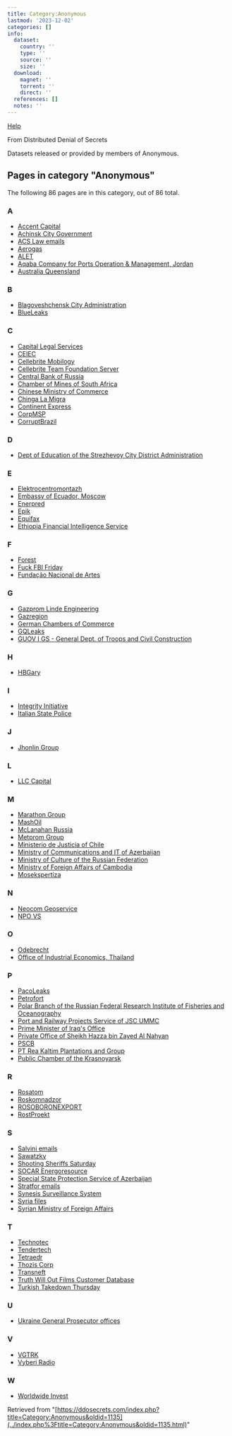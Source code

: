 ```yaml
---
title: Category:Anonymous
lastmod: '2023-12-02'
categories: []
info:
  dataset:
    country: ''
    type: ''
    source: ''
    size: ''
  download:
    magnet: ''
    torrent: ''
    direct: ''
  references: []
  notes: ''
---
```




[Help](https://www.mediawiki.org/wiki/Special:MyLanguage/Help:Categories)

From Distributed Denial of Secrets

Datasets released or provided by members of Anonymous.

## Pages in category "Anonymous"

The following 86 pages are in this category, out of 86 total.

### A

- [Accent Capital](Accent_Capital.html "Accent Capital")
- [Achinsk City
Government](Achinsk_City_Government.html "Achinsk City Government")
- [ACS Law emails](ACS_Law_emails.html "ACS Law emails")
- [Aerogas](Aerogas.html "Aerogas")
- [ALET](ALET.html "ALET")
- [Aqaba Company for Ports Operation & Management,
Jordan](Aqaba_Company_for_Ports_Operation_&_Management,_Jordan.html "Aqaba Company for Ports Operation & Management, Jordan")
- [Australia
Queensland](Australia_Queensland.html "Australia Queensland")

### B

- [Blagoveshchensk City
Administration](Blagoveshchensk_City_Administration.html "Blagoveshchensk City Administration")
- [BlueLeaks](BlueLeaks.html "BlueLeaks")

### C

- [Capital Legal
Services](Capital_Legal_Services.html "Capital Legal Services")
- [CEIEC](CEIEC.html "CEIEC")
- [Cellebrite
Mobilogy](Cellebrite_Mobilogy.html "Cellebrite Mobilogy")
- [Cellebrite Team Foundation
Server](Cellebrite_Team_Foundation_Server.html "Cellebrite Team Foundation Server")
- [Central Bank of
Russia](Central_Bank_of_Russia.html "Central Bank of Russia")
- [Chamber of Mines of South
Africa](Chamber_of_Mines_of_South_Africa.html "Chamber of Mines of South Africa")
- [Chinese Ministry of
Commerce](Chinese_Ministry_of_Commerce.html "Chinese Ministry of Commerce")
- [Chinga La Migra](Chinga_La_Migra.html "Chinga La Migra")
- [Continent Express](Continent_Express.html "Continent Express")
- [CorpMSP](CorpMSP.html "CorpMSP")
- [CorruptBrazil](CorruptBrazil.html "CorruptBrazil")

### D

- [Dept of Education of the Strezhevoy City District
Administration](Dept_of_Education_of_the_Strezhevoy_City_District_Administration.html "Dept of Education of the Strezhevoy City District Administration")

### E

- [Elektrocentromontazh](Elektrocentromontazh.html "Elektrocentromontazh")
- [Embassy of Ecuador,
Moscow](Embassy_of_Ecuador,_Moscow.html "Embassy of Ecuador, Moscow")
- [Enerpred](Enerpred.html "Enerpred")
- [Epik](Epik.html "Epik")
- [Equifax](Equifax.html "Equifax")
- [Ethiopia Financial Intelligence
Service](Ethiopia_Financial_Intelligence_Service.html "Ethiopia Financial Intelligence Service")

### F

- [Forest](Forest.html "Forest")
- [Fuck FBI Friday](Fuck_FBI_Friday.html "Fuck FBI Friday")
- [Fundação Nacional de
Artes](Fundação_Nacional_de_Artes.html "Fundação Nacional de Artes")

### G

- [Gazprom Linde
Engineering](Gazprom_Linde_Engineering.html "Gazprom Linde Engineering")
- [Gazregion](Gazregion.html "Gazregion")
- [German Chambers of
Commerce](German_Chambers_of_Commerce.html "German Chambers of Commerce")
- [GQLeaks](GQLeaks.html "GQLeaks")
- [GUOV I GS - General Dept. of Troops and Civil
Construction](GUOV_I_GS_-_General_Dept._of_Troops_and_Civil_Construction.html "GUOV I GS - General Dept. of Troops and Civil Construction")

### H

- [HBGary](HBGary.html "HBGary")

### I

- [Integrity
Initiative](Integrity_Initiative.html "Integrity Initiative")
- [Italian State
Police](Italian_State_Police.html "Italian State Police")

### J

- [Jhonlin Group](Jhonlin_Group.html "Jhonlin Group")

### L

- [LLC Capital](LLC_Capital.html "LLC Capital")

### M

- [Marathon Group](Marathon_Group.html "Marathon Group")
- [MashOil](MashOil.html "MashOil")
- [McLanahan Russia](McLanahan_Russia.html "McLanahan Russia")
- [Metprom Group](Metprom_Group.html "Metprom Group")
- [Ministerio de Justicia of
Chile](Ministerio_de_Justicia_of_Chile.html "Ministerio de Justicia of Chile")
- [Ministry of Communications and IT of
Azerbaijan](Ministry_of_Communications_and_IT_of_Azerbaijan.html "Ministry of Communications and IT of Azerbaijan")
- [Ministry of Culture of the Russian
Federation](Ministry_of_Culture_of_the_Russian_Federation.html "Ministry of Culture of the Russian Federation")
- [Ministry of Foreign Affairs of
Cambodia](Ministry_of_Foreign_Affairs_of_Cambodia.html "Ministry of Foreign Affairs of Cambodia")
- [Mosekspertiza](Mosekspertiza.html "Mosekspertiza")

### N

- [Neocom Geoservice](Neocom_Geoservice.html "Neocom Geoservice")
- [NPO VS](NPO_VS.html "NPO VS")

### O

- [Odebrecht](Odebrecht.html "Odebrecht")
- [Office of Industrial Economics,
Thailand](Office_of_Industrial_Economics,_Thailand.html "Office of Industrial Economics, Thailand")

### P

- [PacoLeaks](PacoLeaks.html "PacoLeaks")
- [Petrofort](Petrofort.html "Petrofort")
- [Polar Branch of the Russian Federal Research Institute of Fisheries
and
Oceanography](Polar_Branch_of_the_Russian_Federal_Research_Institute_of_Fisheries_and_Oceanography.html "Polar Branch of the Russian Federal Research Institute of Fisheries and Oceanography")
- [Port and Railway Projects Service of JSC
UMMC](Port_and_Railway_Projects_Service_of_JSC_UMMC.html "Port and Railway Projects Service of JSC UMMC")
- [Prime Minister of Iraq's
Office](Prime_Minister_of_Iraq's_Office.html "Prime Minister of Iraq's Office")
- [Private Office of Sheikh Hazza bin Zayed Al
Nahyan](Private_Office_of_Sheikh_Hazza_bin_Zayed_Al_Nahyan.html "Private Office of Sheikh Hazza bin Zayed Al Nahyan")
- [PSCB](PSCB.html "PSCB")
- [PT Rea Kaltim Plantations and
Group](PT_Rea_Kaltim_Plantations_and_Group.html "PT Rea Kaltim Plantations and Group")
- [Public Chamber of the
Krasnoyarsk](Public_Chamber_of_the_Krasnoyarsk.html "Public Chamber of the Krasnoyarsk")

### R

- [Rosatom](Rosatom.html "Rosatom")
- [Roskomnadzor](Roskomnadzor.html "Roskomnadzor")
- [ROSOBORONEXPORT](ROSOBORONEXPORT.html "ROSOBORONEXPORT")
- [RostProekt](RostProekt.html "RostProekt")

### S

- [Salvini emails](Salvini_emails.html "Salvini emails")
- [Sawatzky](Sawatzky.html "Sawatzky")
- [Shooting Sheriffs
Saturday](Shooting_Sheriffs_Saturday.html "Shooting Sheriffs Saturday")
- [SOCAR
Energoresource](SOCAR_Energoresource.html "SOCAR Energoresource")
- [Special State Protection Service of
Azerbaijan](Special_State_Protection_Service_of_Azerbaijan.html "Special State Protection Service of Azerbaijan")
- [Stratfor emails](Stratfor_emails.html "Stratfor emails")
- [Synesis Surveillance
System](Synesis_Surveillance_System.html "Synesis Surveillance System")
- [Syria files](Syria_files.html "Syria files")
- [Syrian Ministry of Foreign
Affairs](Syrian_Ministry_of_Foreign_Affairs.html "Syrian Ministry of Foreign Affairs")

### T

- [Technotec](Technotec.html "Technotec")
- [Tendertech](Tendertech.html "Tendertech")
- [Tetraedr](Tetraedr.html "Tetraedr")
- [Thozis Corp](Thozis_Corp.html "Thozis Corp")
- [Transneft](Transneft.html "Transneft")
- [Truth Will Out Films Customer
Database](Truth_Will_Out_Films_Customer_Database.html "Truth Will Out Films Customer Database")
- [Turkish Takedown
Thursday](Turkish_Takedown_Thursday.html "Turkish Takedown Thursday")

### U

- [Ukraine General Prosecutor
offices](Ukraine_General_Prosecutor_offices.html "Ukraine General Prosecutor offices")

### V

- [VGTRK](VGTRK.html "VGTRK")
- [Vyberi Radio](Vyberi_Radio.html "Vyberi Radio")

### W

- [Worldwide Invest](Worldwide_Invest.html "Worldwide Invest")

Retrieved from
"[https://ddosecrets.com/index.php?title=Category:Anonymous&oldid=1135](../index.php%3Ftitle=Category:Anonymous&oldid=1135.html)"

